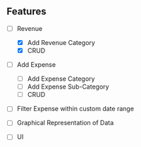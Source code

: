 ## Features

- [ ] Revenue

  - [x] Add Revenue Category
  - [x] CRUD

- [ ] Add Expense

  - [ ] Add Expense Category
  - [ ] Add Expense Sub-Category
  - [ ] CRUD

- [ ] Filter Expense within custom date range

- [ ] Graphical Representation of Data

- [ ] UI
